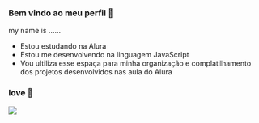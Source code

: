 ### Bem vindo ao meu perfil 🌊

my name is ......

 - Estou estudando na Alura 
 - Estou me desenvolvendo na linguagem JavaScript
 - Vou ultiliza esse espaça para minha organização e complatilhamento dos projetos desenvolvidos nas aula do Alura

### love 💌

![](https://media4.giphy.com/media/v1.Y2lkPTc5MGI3NjExaGRpajZjZDIzbjcxYjYwaTh2cnB4NXUyanZwbWhlaTk4MzA5dXAxNiZlcD12MV9pbnRlcm5hbF9naWZfYnlfaWQmY3Q9Zw/Jbb3KS22397YQ/giphy.gif)
